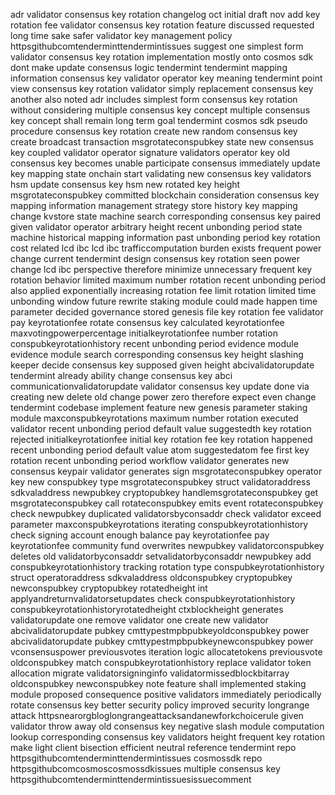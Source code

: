 adr validator consensus key rotation changelog oct initial draft nov add key rotation fee validator consensus key rotation feature discussed requested long time sake safer validator key management policy httpsgithubcomtenderminttendermintissues suggest one simplest form validator consensus key rotation implementation mostly onto cosmos sdk dont make update consensus logic tendermint tendermint mapping information consensus key validator operator key meaning tendermint point view consensus key rotation validator simply replacement consensus key another also noted adr includes simplest form consensus key rotation without considering multiple consensus key concept multiple consensus key concept shall remain long term goal tendermint cosmos sdk pseudo procedure consensus key rotation create new random consensus key create broadcast transaction msgrotateconspubkey state new consensus key coupled validator operator signature validators operator key old consensus key becomes unable participate consensus immediately update key mapping state onchain start validating new consensus key validators hsm update consensus key hsm new rotated key height msgrotateconspubkey committed blockchain consideration consensus key mapping information management strategy store history key mapping change kvstore state machine search corresponding consensus key paired given validator operator arbitrary height recent unbonding period state machine historical mapping information past unbonding period key rotation cost related lcd ibc lcd ibc trafficcomputation burden exists frequent power change current tendermint design consensus key rotation seen power change lcd ibc perspective therefore minimize unnecessary frequent key rotation behavior limited maximum number rotation recent unbonding period also applied exponentially increasing rotation fee limit rotation limited time unbonding window future rewrite staking module could made happen time parameter decided governance stored genesis file key rotation fee validator pay keyrotationfee rotate consensus key calculated keyrotationfee maxvotingpowerpercentage initialkeyrotationfee number rotation conspubkeyrotationhistory recent unbonding period evidence module evidence module search corresponding consensus key height slashing keeper decide consensus key supposed given height abcivalidatorupdate tendermint already ability change consensus key abci communicationvalidatorupdate validator consensus key update done via creating new delete old change power zero therefore expect even change tendermint codebase implement feature new genesis parameter staking module maxconspubkeyrotations maximum number rotation executed validator recent unbonding period default value suggestedth key rotation rejected initialkeyrotationfee initial key rotation fee key rotation happened recent unbonding period default value atom suggestedatom fee first key rotation recent unbonding period workflow validator generates new consensus keypair validator generates sign msgrotateconspubkey operator key new conspubkey type msgrotateconspubkey struct validatoraddress sdkvaladdress newpubkey cryptopubkey handlemsgrotateconspubkey get msgrotateconspubkey call rotateconspubkey emits event rotateconspubkey check newpubkey duplicated validatorsbyconsaddr check validator exceed parameter maxconspubkeyrotations iterating conspubkeyrotationhistory check signing account enough balance pay keyrotationfee pay keyrotationfee community fund overwrites newpubkey validatorconspubkey deletes old validatorbyconsaddr setvalidatorbyconsaddr newpubkey add conspubkeyrotationhistory tracking rotation type conspubkeyrotationhistory struct operatoraddress sdkvaladdress oldconspubkey cryptopubkey newconspubkey cryptopubkey rotatedheight int applyandreturnvalidatorsetupdates check conspubkeyrotationhistory conspubkeyrotationhistoryrotatedheight ctxblockheight generates validatorupdate one remove validator one create new validator abcivalidatorupdate pubkey cmttypestmpbpubkeyoldconspubkey power abcivalidatorupdate pubkey cmttypestmpbpubkeynewconspubkey power vconsensuspower previousvotes iteration logic allocatetokens previousvote oldconspubkey match conspubkeyrotationhistory replace validator token allocation migrate validatorsigninginfo validatormissedblockbitarray oldconspubkey newconspubkey note feature shall implemented staking module proposed consequence positive validators immediately periodically rotate consensus key better security policy improved security longrange attack httpsnearorgbloglongrangeattacksandanewforkchoicerule given validator throw away old consensus key negative slash module computation lookup corresponding consensus key validators height frequent key rotation make light client bisection efficient neutral reference tendermint repo httpsgithubcomtenderminttendermintissues cosmossdk repo httpsgithubcomcosmoscosmossdkissues multiple consensus key httpsgithubcomtenderminttendermintissuesissuecomment